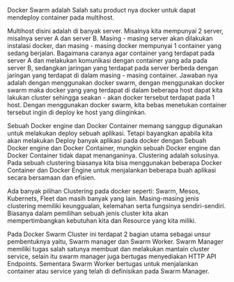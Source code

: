 Docker Swarm adalah Salah satu product nya docker untuk dapat mendeploy container pada multihost.

Multihost disini adalah di banyak server. Misalnya kita mempunyai 2 server, misalnya server A dan server B. Masing - masing server akan dilakukan instalasi docker, dan masing - masing docker mempunyai 1 container yang sedang berjalan. Bagaimana caranya agar container yang terdapat pada server A dan melakukan komunikasi dengan container yang ada pada server B, sedangkan jaringan yang terdapat pada server berbeda dengan jaringan yang terdapat di dalam masing - masing container. Jawaban nya adalah dengan menggunakan docker swarm, dengan menggunakan docker swarm maka docker yang yang terdapat di dalam beberapa host dapat kita lakukan cluster sehingga seakan - akan docker tersebut terdapat pada 1 host. Dengan menggunakan docker swarm, kita bebas menetukan container tersebut ingin di deploy ke host yang diinginkan.

Sebuah Docker engine dan Docker Container memang sanggup digunakan untuk melakukan deploy sebuah aplikasi. Tetapi bayangkan apabila kita akan melakukan Deploy banyak aplikasi pada docker dengan Sebuah Docker engine dan Docker Container, mungkin sebuah Docker engine dan Docker Container tidak dapat menanganinya.  Clustering adalah solusinya. Pada sebuah clustering biasanya kita bisa menggunakan beberapa Docker Container dan Docker Engine untuk menjalankan beberapa buah aplikasi secara bersamaan dan efisien.

Ada banyak pilihan Clustering pada docker seperti: Swarm, Mesos, Kubernets, Fleet dan masih banyak yang lain. Masing-masing jenis clustering memiliki keunggualan, kelemahan serta fungsinya sendiri-sendiri. Biasanya dalam pemilihan sebuah jenis cluster kita akan mempertimbangkan kebutuhan kita dan Resource yang kita miliki.

Pada Docker Swarm Cluster ini terdapat 2 bagian utama sebagai unsur pembentuknya yaitu, Swarm manager dan Swarm Worker. Swarm Manager memiliki tugas salah satunya membuat dan melakukan mantain cluster service, selain itu swarm manager juga bertugas menyediakan HTTP API Endpoints. Sementara Swarm Worker bertugas untuk menjalankan container atau service yang telah di definisikan pada Swarm Manager.
